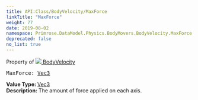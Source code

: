 ```yaml
---
title: API:Class/BodyVelocity/MaxForce
linkTitle: "MaxForce"
weight: 77
date: 2019-08-02
namespace: Primrose.DataModel.Physics.BodyMovers.BodyVelocity.MaxForce
deprecated: false
no_list: true
---
```

Property of <a href="/docs/api-reference/Class/BodyVelocity"><img src="/icons/silk/rocket.png"/>&nbsp;BodyVelocity</a>
<pre class="method-declaration">
MaxForce: <a class="type" href="/docs/api-reference/DataType/Vec3">Vec3</a></pre>
<b>Value Type: </b>
<a class="type" href="/docs/api-reference/DataType/Vec3">Vec3</a>
<br/>
<b>Description: </b>
The amount of force applied on each axis.

